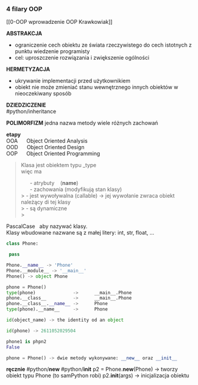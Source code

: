 ### 4 filary OOP  
[[0-OOP wprowadzenie OOP Krawkowiak]]
  
**ABSTRAKCJA**        
-   ograniczenie cech obiektu ze świata rzeczywistego do cech istotnych z punktu wiedzenie programisty    
-   cel: uproszczenie rozwiązania i zwiększenie ogólności  
    

**HERMETYZACJA**  
-   ukrywanie implementacji przed użytkownikiem      
-   obiekt nie może zmieniać stanu wewnętrznego innych obiektów w nieoczekiwany sposób  
  

**DZIEDZICZENIE**  
#python/inheritance    

**POLIMORFIZM**
jedna nazwa metody wiele różnych zachowań  

  

**etapy**  
OOA      Object Oriented Analysis  
OOD      Object Oriented Design  
OOP      Object Oriented Programming  


> Klasa jest obiektem typu _type  
> więc ma
> 
>       - atrybuty    (__name__)   
>       - zachowania (modyfikują stan klasy)  
	> - jest wywoływalna (callable) -> jej wywołanie zwraca obiekt należący di tej klasy  
	> - są dynamiczne  
	> 
	

  

PascalCase   aby nazywać klasy.  
Klasy wbudowane nazwane są z małej litery: int, str, float, ...  

```py
class Phone:  

 pass

Phone.__name__ -> 'Phone'
Phone.__module__ -> '__main__'
Phone() -> object Phone  

phone = Phone()
type(phone)              ->      __main__.Phone
phone.__class__          ->      __main__.Phone
phone.__class__.__name__ ->      Phone
type(phone).__name__     ->      Phone  

id(object_name) -> the identity od an object  

id(phone) -> 2611052029504  

phone1 is phpn2
False  

phone = Phone() -> dwie metody wykonywane: __new__ oraz __init__
```

**ręcznie**
#python/__new__  #python/__init__ 
p2 = Phone.__new__(Phone) -> tworzy obiekt typu Phone (to samPython robi)
p2.__init__(args)                     -> inicjalizacja obiektu  



  